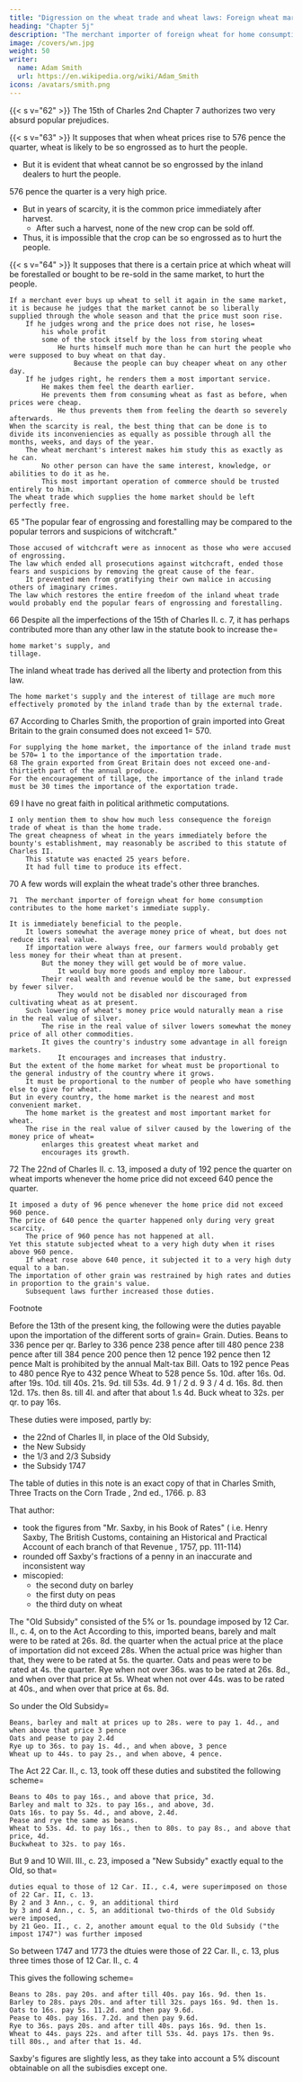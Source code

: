 ```yaml
---
title: "Digression on the wheat trade and wheat laws: Foreign wheat market"
heading: "Chapter 5j"
description: "The merchant importer of foreign wheat for home consumption contributes to the home market's immediate supply"
image: /covers/wn.jpg
weight: 50
writer:
  name: Adam Smith
  url: https://en.wikipedia.org/wiki/Adam_Smith
icons: /avatars/smith.png
--- 
```




{{< s v="62" >}} The 15th of Charles 2nd Chapter 7 authorizes two very absurd popular prejudices.

{{< s v="63" >}} It supposes that when wheat prices rise to 576 pence the quarter, wheat is likely to be so engrossed as to hurt the people.

- But it is evident that wheat cannot be so engrossed by the inland dealers to hurt the people.

576 pence the quarter is a very high price.
- But in years of scarcity, it is the common price immediately after harvest.
  - After such a harvest, none of the new crop can be sold off.
- Thus, it is impossible that the crop can be so engrossed as to hurt the people.


{{< s v="64" >}} It supposes that there is a certain price at which wheat will be forestalled or bought to be re-sold in the same market, to hurt the people.

    If a merchant ever buys up wheat to sell it again in the same market, it is because he judges that the market cannot be so liberally supplied through the whole season and that the price must soon rise.
        If he judges wrong and the price does not rise, he loses= 
            his whole profit
            some of the stock itself by the loss from storing wheat
                He hurts himself much more than he can hurt the people who were supposed to buy wheat on that day.
                    Because the people can buy cheaper wheat on any other day.
        If he judges right, he renders them a most important service.
            He makes them feel the dearth earlier.
            He prevents them from consuming wheat as fast as before, when prices were cheap.
                He thus prevents them from feeling the dearth so severely afterwards.
    When the scarcity is real, the best thing that can be done is to divide its inconveniencies as equally as possible through all the months, weeks, and days of the year.
        The wheat merchant's interest makes him study this as exactly as he can.
            No other person can have the same interest, knowledge, or abilities to do it as he.
            This most important operation of commerce should be trusted entirely to him.
    The wheat trade which supplies the home market should be left perfectly free.

 

65
"The popular fear of engrossing and forestalling may be compared to the popular terrors and suspicions of witchcraft."

    Those accused of witchcraft were as innocent as those who were accused of engrossing.
    The law which ended all prosecutions against witchcraft, ended those fears and suspicions by removing the great cause of the fear.
        It prevented men from gratifying their own malice in accusing others of imaginary crimes.
    The law which restores the entire freedom of the inland wheat trade would probably end the popular fears of engrossing and forestalling.

 

66  Despite all the imperfections of the 15th of Charles II. c. 7, it has perhaps contributed more than any other law in the statute book to increase the= 

    home market's supply, and
    tillage.

The inland wheat trade has derived all the liberty and protection from this law.

    The home market's supply and the interest of tillage are much more effectively promoted by the inland trade than by the external trade.

 

67 According to Charles Smith, the proportion of grain imported into Great Britain to the grain consumed does not exceed 1= 570.

    For supplying the home market, the importance of the inland trade must be 570= 1 to the importance of the importation trade.
    68 The grain exported from Great Britain does not exceed one-and-thirtieth part of the annual produce.
    For the encouragement of tillage, the importance of the inland trade must be 30 times the importance of the exportation trade.

 

69
I have no great faith in political arithmetic computations.

    I only mention them to show how much less consequence the foreign trade of wheat is than the home trade.
    The great cheapness of wheat in the years immediately before the bounty's establishment, may reasonably be ascribed to this statute of Charles II.
        This statute was enacted 25 years before.
        It had full time to produce its effect.

 

70 A few words will explain the wheat trade's other three branches.

    71  The merchant importer of foreign wheat for home consumption contributes to the home market's immediate supply.

    It is immediately beneficial to the people.
        It lowers somewhat the average money price of wheat, but does not reduce its real value.
        If importation were always free, our farmers would probably get less money for their wheat than at present.
            But the money they will get would be of more value.
                It would buy more goods and employ more labour.
            Their real wealth and revenue would be the same, but expressed by fewer silver.
                They would not be disabled nor discouraged from cultivating wheat as at present.
        Such lowering of wheat's money price would naturally mean a rise in the real value of silver.
            The rise in the real value of silver lowers somewhat the money price of all other commodities.
            It gives the country's industry some advantage in all foreign markets.
                It encourages and increases that industry.
    But the extent of the home market for wheat must be proportional to the general industry of the country where it grows.
        It must be proportional to the number of people who have something else to give for wheat.
    But in every country, the home market is the nearest and most convenient market.
        The home market is the greatest and most important market for wheat.
        The rise in the real value of silver caused by the lowering of the money price of wheat= 
            enlarges this greatest wheat market and
            encourages its growth.



  72  The 22nd of Charles II. c. 13, imposed a duty of 192 pence the quarter on wheat imports whenever the home price did not exceed 640 pence the quarter.

    It imposed a duty of 96 pence whenever the home price did not exceed 960 pence.
    The price of 640 pence the quarter happened only during very great scarcity.
        The price of 960 pence has not happened at all.
    Yet this statute subjected wheat to a very high duty when it rises above 960 pence.
        If wheat rose above 640 pence, it subjected it to a very high duty equal to a ban.
    The importation of other grain was restrained by high rates and duties in proportion to the grain's value.
        Subsequent laws further increased those duties.

Footnote

Before the 13th of the present king, the following were the duties payable upon the importation of the different sorts of grain= 
Grain. 	Duties.
Beans to 336 pence per qr.
Barley to 336 pence 	238 pence after till 480 pence
238 pence after till 384 pence 	200 pence then 12 pence
192 pence then 12 pence
Malt is prohibited by the annual Malt-tax Bill.
Oats to 192 pence
Peas to 480 pence
Rye to 432 pence
Wheat to 528 pence 	5s. 10d. after
16s. 0d. after
19s. 10d. till 40s.
21s.  9d.  till   53s. 4d. 	9 1 / 2 d.
9 3 / 4 d.
16s. 8d. then 12d.
17s. then   8s.
till 4l. and after that about 1.s 4d.
Buck wheat to 32s. per qr. to pay 16s.

These duties were imposed, partly by:
- the 22nd of Charles II, in place of the Old Subsidy,
- the New Subsidy
- the 1/3 and 2/3 Subsidy
- the Subsidy 1747

The table of duties in this note is an exact copy of that in Charles Smith, Three Tracts on the Corn Trade , 2nd ed., 1766. p. 83

That author:
- took the figures from "Mr. Saxby, in his Book of Rates" ( i.e. Henry Saxby, The British Customs, containing an Historical and Practical Account of each branch of that Revenue , 1757, pp. 111-114)
- rounded off Saxby's fractions of a penny in an inaccurate and inconsistent way
- miscopied:
  - the second duty on barley
  - the first duty on peas
  - the third duty on wheat

The "Old Subsidy" consisted of the 5% or 1s. poundage imposed by 12 Car. II., c. 4, on to the Act
According to this, imported beans, barely and malt were to be rated at 26s. 8d. the quarter when the actual price at the place of importation did not exceed 28s.
When the actual price was higher than that, they were to be rated at 5s. the quarter.
Oats and peas were to be rated at 4s. the quarter.
Rye when not over 36s. was to be rated at 26s. 8d., and when over that price at 5s.
Wheat when not over 44s. was to be rated at 40s., and when over that price at 6s. 8d.

So under the Old Subsidy= 

    Beans, barley and malt at prices up to 28s. were to pay 1. 4d., and when above that price 3 pence
    Oats and pease to pay 2.4d
    Rye up to 36s. to pay 1s. 4d., and when above, 3 pence
    Wheat up to 44s. to pay 2s., and when above, 4 pence.

The Act 22 Car. II., c. 13, took off these duties and substited the following scheme= 

    Beans to 40s to pay 16s., and above that price, 3d.
    Barley and malt to 32s. to pay 16s., and above, 3d.
    Oats 16s. to pay 5s. 4d., and above, 2.4d.
    Pease and rye the same as beans.
    Wheat to 53s. 4d. to pay 16s., then to 80s. to pay 8s., and above that price, 4d.
    Buckwheat to 32s. to pay 16s.

But 9 and 10 Will. III., c. 23, imposed a "New Subsidy" exactly equal to the Old, so that= 

    duties equal to those of 12 Car. II., c.4, were superimposed on those of 22 Car. II, c. 13.
    By 2 and 3 Ann., c. 9, an additional third
    by 3 and 4 Ann., c. 5, an additional two-thirds of the Old Subsidy were imposed,
    by 21 Geo. II., c. 2, another amount equal to the Old Subsidy ("the impost 1747") was further imposed

So between 1747 and 1773 the dtuies were those of 22 Car. II., c. 13, plus three times those of 12 Car. II., c. 4

This gives the following scheme= 

    Beans to 28s. pay 20s. and after till 40s. pay 16s. 9d. then 1s.
    Barley to 28s. pays 20s. and after till 32s. pays 16s. 9d. then 1s.
    Oats to 16s. pay 5s. 11.2d. and then pay 9.6d.
    Pease to 40s. pay 16s. 7.2d. and then pay 9.6d.
    Rye to 36s. pays 20s. and after till 40s. pays 16s. 9d. then 1s.
    Wheat to 44s. pays 22s. and after till 53s. 4d. pays 17s. then 9s. till 80s., and after that 1s. 4d.

Saxby's figures are slightly less, as they take into account a 5% discount obtainable on all the subisdies except one.

